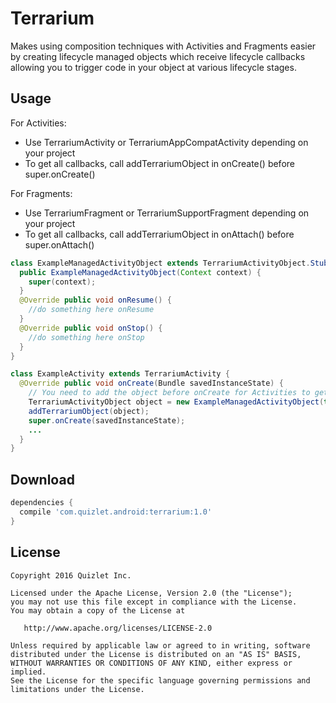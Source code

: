 Terrarium
============

Makes using composition techniques with Activities and Fragments easier by creating lifecycle managed objects which receive
lifecycle callbacks allowing you to trigger code in your object at various lifecycle stages.

Usage
---------
For Activities:
  * Use TerrariumActivity or TerrariumAppCompatActivity depending on your project
  * To get all callbacks, call addTerrariumObject in onCreate() before super.onCreate()
  
For Fragments:
  * Use TerrariumFragment or TerrariumSupportFragment depending on your project
  * To get all callbacks, call addTerrariumObject in onAttach() before super.onAttach()

```java
class ExampleManagedActivityObject extends TerrariumActivityObject.Stub {
  public ExampleManagedActivityObject(Context context) {
    super(context);
  }
  @Override public void onResume() {
    //do something here onResume
  }
  @Override public void onStop() {
    //do something here onStop
  }
}

class ExampleActivity extends TerrariumActivity {
  @Override public void onCreate(Bundle savedInstanceState) {
    // You need to add the object before onCreate for Activities to get all callbacks
    TerrariumActivityObject object = new ExampleManagedActivityObject(this);
    addTerrariumObject(object);
    super.onCreate(savedInstanceState);
    ...
  }
}
```

Download
--------

```groovy
dependencies {
  compile 'com.quizlet.android:terrarium:1.0'
}
```

License
-------

    Copyright 2016 Quizlet Inc.

    Licensed under the Apache License, Version 2.0 (the "License");
    you may not use this file except in compliance with the License.
    You may obtain a copy of the License at

       http://www.apache.org/licenses/LICENSE-2.0

    Unless required by applicable law or agreed to in writing, software
    distributed under the License is distributed on an "AS IS" BASIS,
    WITHOUT WARRANTIES OR CONDITIONS OF ANY KIND, either express or implied.
    See the License for the specific language governing permissions and
    limitations under the License.

